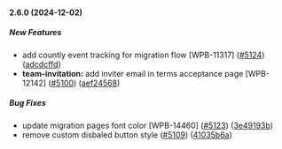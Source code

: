 #### 2.6.0 (2024-12-02)

##### New Features

- add countly event tracking for migration flow [WPB-11317] ([#5124](https://github.com/wireapp/wire-account/pull/5124)) ([adcdcffd](https://github.com/wireapp/wire-account/commit/adcdcffdf48d363b3e86ea15a9d630e1f507bfe6))
- **team-invitation:** add inviter email in terms acceptance page [WPB-12142] ([#5100](https://github.com/wireapp/wire-account/pull/5100)) ([aef24568](https://github.com/wireapp/wire-account/commit/aef24568ce44b7e55949c9dd7ff7d05199acd324))

##### Bug Fixes

- update migration pages font color [WPB-14460] ([#5123](https://github.com/wireapp/wire-account/pull/5123)) ([3e49193b](https://github.com/wireapp/wire-account/commit/3e49193b070c59207ee9d2cc6780addc90b7c853))
- remove custom disbaled button style ([#5109](https://github.com/wireapp/wire-account/pull/5109)) ([41035b6a](https://github.com/wireapp/wire-account/commit/41035b6a00c2e5bef41e0ea8f0f7877d7cdffeb8))
